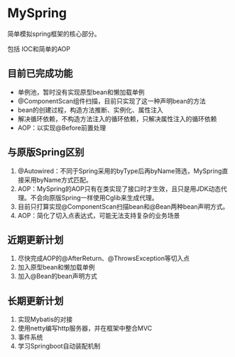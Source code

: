 # MySpring
简单模拟spring框架的核心部分。

包括 IOC和简单的AOP

## 目前已完成功能

- 单例池，暂时没有实现原型bean和懒加载单例
- @ComponentScan组件扫描，目前只实现了这一种声明bean的方法
- bean的创建过程，构造方法推断、实例化、属性注入
- 解决循环依赖，不构造方法注入的循环依赖，只解决属性注入的循环依赖
- AOP：以实现@Before前置处理

## 与原版Spring区别

1. @Autowired：不同于Spring采用的byType后再byName筛选，MySpring直接采用byName方式匹配。
2. AOP：MySpring的AOP只有在类实现了接口时才生效，且只是用JDK动态代理。不会向原版Spring一样使用Cglib来生成代理。
3. 目前只打算实现@ComponentScan扫描bean和@Bean两种bean声明方式。
4. AOP：简化了切入点表达式，可能无法支持复杂的业务场景



## 近期更新计划

1. 尽快完成AOP的@AfterReturn、@ThrowsException等切入点
2. 加入原型bean和懒加载单例
3. 加入@Bean的bean声明方式



## 长期更新计划

1. 实现Mybatis的对接
2. 使用netty编写http服务器，并在框架中整合MVC
3. 事件系统
4. 学习Springboot自动装配机制

